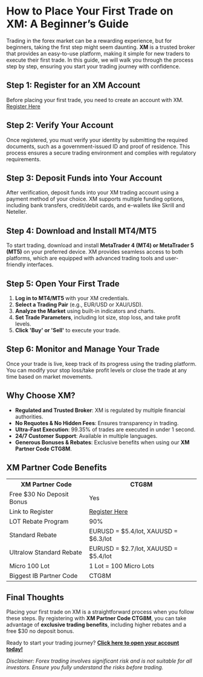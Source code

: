 <h1>How to Place Your First Trade on XM: A Beginner’s Guide</h1>
    <p>Trading in the forex market can be a rewarding experience, but for beginners, taking the first step might seem daunting. <strong>XM</strong> is a trusted broker that provides an easy-to-use platform, making it simple for new traders to execute their first trade. In this guide, we will walk you through the process step by step, ensuring you start your trading journey with confidence.</p>
    <h2>Step 1: Register for an XM Account</h2>
    <p>Before placing your first trade, you need to create an account with XM. <a href="https://affs.click/gC5aB" target="_blank">Register Here</a></p>
    <h2>Step 2: Verify Your Account</h2>
    <p>Once registered, you must verify your identity by submitting the required documents, such as a government-issued ID and proof of residence. This process ensures a secure trading environment and complies with regulatory requirements.</p>
    <h2>Step 3: Deposit Funds into Your Account</h2>
    <p>After verification, deposit funds into your XM trading account using a payment method of your choice. XM supports multiple funding options, including bank transfers, credit/debit cards, and e-wallets like Skrill and Neteller.</p>
    <h2>Step 4: Download and Install MT4/MT5</h2>
    <p>To start trading, download and install <strong>MetaTrader 4 (MT4) or MetaTrader 5 (MT5)</strong> on your preferred device. XM provides seamless access to both platforms, which are equipped with advanced trading tools and user-friendly interfaces.</p>
    <h2>Step 5: Open Your First Trade</h2>
    <ol>
        <li><strong>Log in to MT4/MT5</strong> with your XM credentials.</li>
        <li><strong>Select a Trading Pair</strong> (e.g., EUR/USD or XAU/USD).</li>
        <li><strong>Analyze the Market</strong> using built-in indicators and charts.</li>
        <li><strong>Set Trade Parameters</strong>, including lot size, stop loss, and take profit levels.</li>
        <li><strong>Click 'Buy' or 'Sell'</strong> to execute your trade.</li>
    </ol>
    <h2>Step 6: Monitor and Manage Your Trade</h2>
    <p>Once your trade is live, keep track of its progress using the trading platform. You can modify your stop loss/take profit levels or close the trade at any time based on market movements.</p>
    <h2>Why Choose XM?</h2>
    <ul>
        <li><strong>Regulated and Trusted Broker</strong>: XM is regulated by multiple financial authorities.</li>
        <li><strong>No Requotes & No Hidden Fees</strong>: Ensures transparency in trading.</li>
        <li><strong>Ultra-Fast Execution</strong>: 99.35% of trades are executed in under 1 second.</li>
        <li><strong>24/7 Customer Support</strong>: Available in multiple languages.</li>
        <li><strong>Generous Bonuses & Rebates</strong>: Exclusive benefits when using our <strong>XM Partner Code CTG8M</strong>.</li>
    </ul>
    <h2>XM Partner Code Benefits</h2>
    <table>
        <tr>
            <th>XM Partner Code</th>
            <th>CTG8M</th>
        </tr>
        <tr>
            <td>Free $30 No Deposit Bonus</td>
            <td>Yes</td>
        </tr>
        <tr>
            <td>Link to Register</td>
            <td><a href="https://affs.click/gC5aB" target="_blank">Register Here</a></td>
        </tr>
        <tr>
            <td>LOT Rebate Program</td>
            <td>90%</td>
        </tr>
        <tr>
            <td>Standard Rebate</td>
            <td>EURUSD = $5.4/lot, XAUUSD = $6.3/lot</td>
        </tr>
        <tr>
            <td>Ultralow Standard Rebate</td>
            <td>EURUSD = $2.7/lot, XAUUSD = $5.4/lot</td>
        </tr>
        <tr>
            <td>Micro 100 Lot</td>
            <td>1 Lot = 100 Micro Lots</td>
        </tr>
        <tr>
            <td>Biggest IB Partner Code</td>
            <td>CTG8M</td>
        </tr>
    </table>
    <h2>Final Thoughts</h2>
    <p>Placing your first trade on XM is a straightforward process when you follow these steps. By registering with <strong>XM Partner Code CTG8M</strong>, you can take advantage of <strong>exclusive trading benefits</strong>, including higher rebates and a free $30 no deposit bonus.</p>
    <p>Ready to start your trading journey? <a href="https://affs.click/gC5aB" target="_blank"><strong>Click here to open your account today!</strong></a></p>
    <p><em>Disclaimer: Forex trading involves significant risk and is not suitable for all investors. Ensure you fully understand the risks before trading.</em></p>
</body>
</html>
